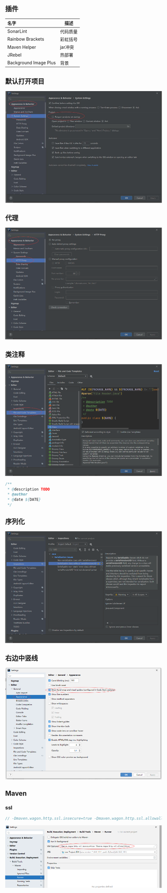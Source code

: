 ## 插件

| 名字                  | 描述     |
| :-------------------- | -------- |
| SonarLint             | 代码质量 |
| Rainbow Brackets      | 彩虹括号 |
| Maven Helper          | jar冲突  |
| JRebel                | 热部署   |
| Background Image Plus | 背景     |



## 默认打开项目

<img src="./img/默认打开项目.jpg"/>

## 代理

<img src="./img/代理.png"/>

## 类注释

<img src="./img/类注释.png"/>

```java
/**
 * @description TODO 
 * @author 
 * @date ${DATE}
 */
```

## 序列化
<img src="./img/序列化.png"/>

## 右边中竖线

<img src="./img/右边中竖线.png"/>

## Maven

### ssl
```java
// -Dmaven.wagon.http.ssl.insecure=true -Dmaven.wagon.http.ssl.allowall=true -Dmaven.wagon.http.ssl.ignore.validity.dates=true
```
<img src="./img/maven-ssl.png"/>